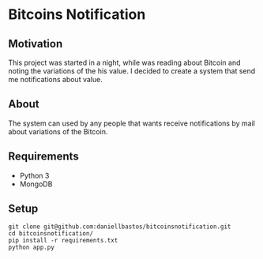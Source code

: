 # Bitcoins Notification


## Motivation

This project was started in a night, while was reading about Bitcoin and noting the variations of the his value.
I decided to create a system that send me notifications about value.

## About

The system can used by any people that wants receive notifications by mail about variations of the Bitcoin.


## Requirements

* Python 3
* MongoDB


## Setup

```
git clone git@github.com:daniellbastos/bitcoinsnotification.git
cd bitcoinsnotification/
pip install -r requirements.txt
python app.py
```
